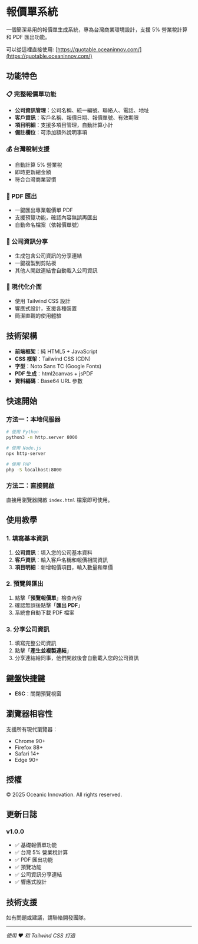 # 報價單系統

一個簡潔易用的報價單生成系統，專為台灣商業環境設計，支援 5% 營業稅計算和 PDF 匯出功能。

可以從這裡直接使用: [https://quotable.oceaninnov.com/](https://quotable.oceaninnov.com/)

## 功能特色

### 📋 完整報價單功能
- **公司資訊管理**：公司名稱、統一編號、聯絡人、電話、地址
- **客戶資訊**：客戶名稱、報價日期、報價單號、有效期限
- **項目明細**：支援多項目管理，自動計算小計
- **備註欄位**：可添加額外說明事項

### 💰 台灣稅制支援
- 自動計算 5% 營業稅
- 即時更新總金額
- 符合台灣商業習慣

### 📄 PDF 匯出
- 一鍵匯出專業報價單 PDF
- 支援預覽功能，確認內容無誤再匯出
- 自動命名檔案（依報價單號）

### 🔗 公司資訊分享
- 生成包含公司資訊的分享連結
- 一鍵複製到剪貼板
- 其他人開啟連結會自動載入公司資訊

### 🎨 現代化介面
- 使用 Tailwind CSS 設計
- 響應式設計，支援各種裝置
- 簡潔直觀的使用體驗

## 技術架構

- **前端框架**：純 HTML5 + JavaScript
- **CSS 框架**：Tailwind CSS (CDN)
- **字型**：Noto Sans TC (Google Fonts)
- **PDF 生成**：html2canvas + jsPDF
- **資料編碼**：Base64 URL 參數

## 快速開始

### 方法一：本地伺服器
```bash
# 使用 Python
python3 -m http.server 8000

# 使用 Node.js
npx http-server

# 使用 PHP
php -S localhost:8000
```

### 方法二：直接開啟
直接用瀏覽器開啟 `index.html` 檔案即可使用。

## 使用教學

### 1. 填寫基本資訊
1. **公司資訊**：填入您的公司基本資料
2. **客戶資訊**：輸入客戶名稱和報價相關資訊
3. **項目明細**：新增報價項目，輸入數量和單價

### 2. 預覽與匯出
1. 點擊「**預覽報價單**」檢查內容
2. 確認無誤後點擊「**匯出 PDF**」
3. 系統會自動下載 PDF 檔案

### 3. 分享公司資訊
1. 填寫完整公司資訊
2. 點擊「**產生並複製連結**」
3. 分享連結給同事，他們開啟後會自動載入您的公司資訊

## 鍵盤快捷鍵

- **ESC**：關閉預覽視窗

## 瀏覽器相容性

支援所有現代瀏覽器：
- Chrome 90+
- Firefox 88+
- Safari 14+
- Edge 90+

## 授權

© 2025 Oceanic Innovation. All rights reserved.

## 更新日誌

### v1.0.0
- ✅ 基礎報價單功能
- ✅ 台灣 5% 營業稅計算
- ✅ PDF 匯出功能
- ✅ 預覽功能
- ✅ 公司資訊分享連結
- ✅ 響應式設計

## 技術支援

如有問題或建議，請聯絡開發團隊。

---

*使用 ❤️ 和 Tailwind CSS 打造*
